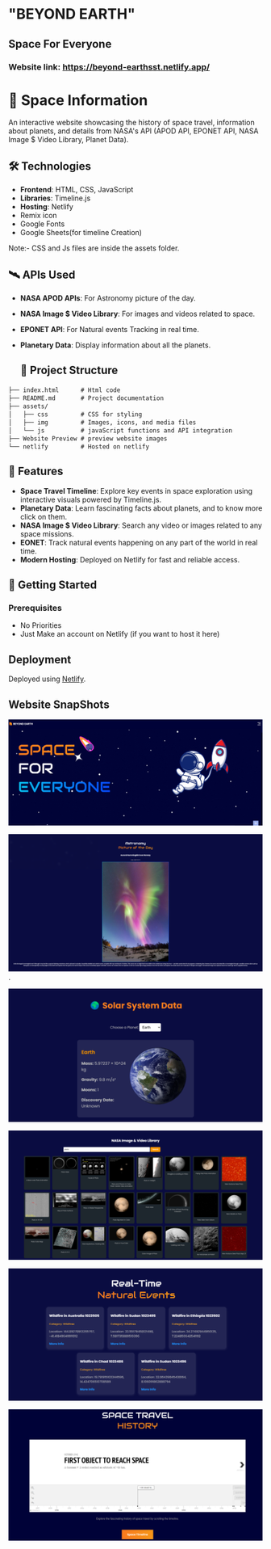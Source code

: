 # "BEYOND EARTH"
## Space For Everyone
### Website link: https://beyond-earthsst.netlify.app/


# 🚀 Space Information
An interactive website showcasing the history of space travel, information about planets, and details from NASA's API (APOD API,  EPONET API, NASA Image $ Video Library, Planet Data).

## 🛠️ Technologies

- **Frontend**: HTML, CSS, JavaScript  
- **Libraries**: Timeline.js  
- **Hosting**: Netlify
- Remix icon
- Google Fonts
- Google Sheets(for timeline Creation)
  
Note:- CSS and Js files are inside the assets folder.
  

## 🛰️ APIs Used

- **NASA APOD APIs**: For Astronomy picture of the day.
- **NASA Image $ Video Library**: For images and videos related to space.
- **EPONET API**: For Natural events Tracking in real time.
- **Planetary Data**: Display information about all the planets.

  ## 📂 Project Structure

```
├── index.html      # Html code
├── README.md       # Project documentation
├── assets/
│   ├── css         # CSS for styling   
│   ├── img         # Images, icons, and media files 
│   └── js          # javaScript functions and API integration
├── Website Preview # preview website images        
└── netlify         # Hosted on netlify     
```

## 🌌 Features

- **Space Travel Timeline**: Explore key events in space exploration using interactive visuals powered by Timeline.js.  
- **Planetary Data**: Learn fascinating facts about planets, and to know more click on them.  
- **NASA Image $ Video Library**: Search any video or images related to any space missions.  
- **EONET**: Track natural events happening on any part of the world in real time.  
- **Modern Hosting**: Deployed on Netlify for fast and reliable access.

## 🚀 Getting Started

### Prerequisites
- No Priorities
- Just Make an account on Netlify (if you want to host it here)

## Deployment
Deployed using [Netlify](https://www.netlify.com/).   


## Website SnapShots

![Landing Page](https://github.com/Nirbhay-kr24/BEYOND-EARTH/blob/main/assets/Website%20Preview/landing%20page.png)

![Nasa APOD api](https://github.com/Nirbhay-kr24/BEYOND-EARTH/blob/main/assets/Website%20Preview/APOD.png).

![Solar System](https://github.com/Nirbhay-kr24/BEYOND-EARTH/blob/main/assets/Website%20Preview/planet.png)

![NASA Library](https://github.com/Nirbhay-kr24/BEYOND-EARTH/blob/main/assets/Website%20Preview/nasa%20library.png)

![EONET](https://github.com/Nirbhay-kr24/BEYOND-EARTH/blob/main/assets/Website%20Preview/eonet.png)

![Space travel Timeline](https://github.com/Nirbhay-kr24/BEYOND-EARTH/blob/main/assets/Website%20Preview/timeline.png)

